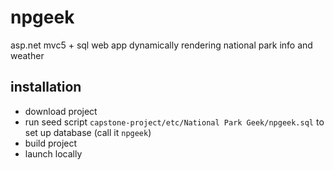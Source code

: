 # npgeek
asp.net mvc5 + sql web app dynamically rendering national park info and weather

## installation
* download project
* run seed script `capstone-project/etc/National Park Geek/npgeek.sql` to set up database (call it `npgeek`)
* build project
* launch locally
